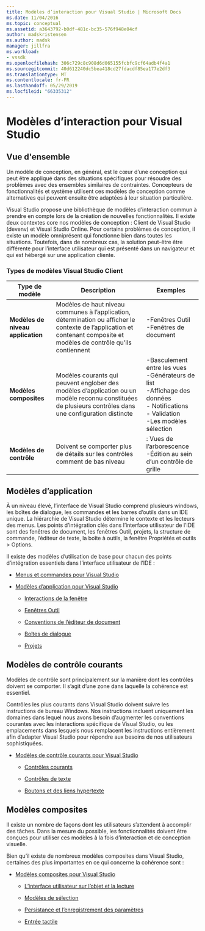 ```yaml
---
title: Modèles d’interaction pour Visual Studio | Microsoft Docs
ms.date: 11/04/2016
ms.topic: conceptual
ms.assetid: a3643792-b0df-481c-bc35-576f948e04cf
author: madskristensen
ms.author: madsk
manager: jillfra
ms.workload:
- vssdk
ms.openlocfilehash: 306c729c8c908d6d065155fcbfc9cf64adb4f4a1
ms.sourcegitcommit: 40d612240dc5bea418cd27fdacdf85ea177e2df3
ms.translationtype: MT
ms.contentlocale: fr-FR
ms.lasthandoff: 05/29/2019
ms.locfileid: "66335312"
---
```

# <a name="interaction-patterns-for-visual-studio"></a>Modèles d’interaction pour Visual Studio
## <a name="overview"></a>Vue d'ensemble
 Un modèle de conception, en général, est le cœur d’une conception qui peut être appliqué dans des situations spécifiques pour résoudre des problèmes avec des ensembles similaires de contraintes. Concepteurs de fonctionnalités et système utilisent ces modèles de conception comme alternatives qui peuvent ensuite être adaptées à leur situation particulière.

 Visual Studio propose une bibliothèque de modèles d’interaction commun à prendre en compte lors de la création de nouvelles fonctionnalités. Il existe deux contextes core nos modèles de conception : Client de Visual Studio (devenv) et Visual Studio Online. Pour certains problèmes de conception, il existe un modèle omniprésent qui fonctionne bien dans toutes les situations. Toutefois, dans de nombreux cas, la solution peut-être être différente pour l’interface utilisateur qui est présenté dans un navigateur et qui est hébergé sur une application cliente.

### <a name="visual-studio-client-pattern-types"></a>Types de modèles Visual Studio Client

|Type de modèle|Description|Exemples|
|------------------|-----------------|--------------|
|**Modèles de niveau application**|Modèles de haut niveau communes à l’application, détermination ou afficher le contexte de l’application et contenant composite et modèles de contrôle qu’ils contiennent|-Fenêtres Outil<br />-Fenêtres de document|
|**Modèles composites**|Modèles courants qui peuvent englober des modèles d’application ou un modèle reconnu constituées de plusieurs contrôles dans une configuration distincte|-Basculement entre les vues<br />-Générateurs de list<br />-Affichage des données<br />-   Notifications<br />-   Validation<br />-Les modèles sélection|
|**Modèles de contrôle**|Doivent se comporter plus de détails sur les contrôles comment de bas niveau|: Vues de l’arborescence<br />-Édition au sein d’un contrôle de grille|

## <a name="application-patterns"></a>Modèles d’application
 À un niveau élevé, l’interface de Visual Studio comprend plusieurs windows, les boîtes de dialogue, les commandes et les barres d’outils dans un IDE unique. La hiérarchie de Visual Studio détermine le contexte et les lecteurs des menus. Les points d’intégration clés dans l’interface utilisateur de l’IDE sont des fenêtres de document, les fenêtres Outil, projets, la structure de commande, l’éditeur de texte, la boîte à outils, la fenêtre Propriétés et outils > Options.

 Il existe des modèles d’utilisation de base pour chacun des points d’intégration essentiels dans l’interface utilisateur de l’IDE :

- [Menus et commandes pour Visual Studio](../../extensibility/ux-guidelines/menus-and-commands-for-visual-studio.md)

- [Modèles d’application pour Visual Studio](../../extensibility/ux-guidelines/application-patterns-for-visual-studio.md)

    - [Interactions de la fenêtre](../../extensibility/ux-guidelines/application-patterns-for-visual-studio.md#BKMK_WindowInteractions)

    - [Fenêtres Outil](../../extensibility/ux-guidelines/application-patterns-for-visual-studio.md#BKMK_ToolWindows)

    - [Conventions de l’éditeur de document](../../extensibility/ux-guidelines/application-patterns-for-visual-studio.md#BKMK_DocumentEditorConventions)

    - [Boîtes de dialogue](../../extensibility/ux-guidelines/application-patterns-for-visual-studio.md#BKMK_Dialogs)

    - [Projets](../../extensibility/ux-guidelines/application-patterns-for-visual-studio.md#BKMK_Projects)

## <a name="common-control-patterns"></a>Modèles de contrôle courants
 Modèles de contrôle sont principalement sur la manière dont les contrôles doivent se comporter. Il s’agit d’une zone dans laquelle la cohérence est essentiel.

 Contrôles les plus courants dans Visual Studio doivent suivre les instructions de bureau Windows. Nos instructions incluent uniquement les domaines dans lequel nous avons besoin d’augmenter les conventions courantes avec les interactions spécifique de Visual Studio, ou les emplacements dans lesquels nous remplacent les instructions entièrement afin d’adapter Visual Studio pour répondre aux besoins de nos utilisateurs sophistiquées.

- [Modèles de contrôle courants pour Visual Studio](../../extensibility/ux-guidelines/common-control-patterns-for-visual-studio.md)

    - [Contrôles courants](../../extensibility/ux-guidelines/common-control-patterns-for-visual-studio.md#BKMK_CommonControls)

    - [Contrôles de texte](../../extensibility/ux-guidelines/common-control-patterns-for-visual-studio.md#BKMK_TextControls)

    - [Boutons et des liens hypertexte](../../extensibility/ux-guidelines/common-control-patterns-for-visual-studio.md#BKMK_ButtonsAndHyperlinks)

## <a name="composite-patterns"></a>Modèles composites
 Il existe un nombre de façons dont les utilisateurs s’attendent à accomplir des tâches. Dans la mesure du possible, les fonctionnalités doivent être conçues pour utiliser ces modèles à la fois d’interaction et de conception visuelle.

 Bien qu’il existe de nombreux modèles composites dans Visual Studio, certaines des plus importantes en ce qui concerne la cohérence sont :

- [Modèles composites pour Visual Studio](../../extensibility/ux-guidelines/composite-patterns-for-visual-studio.md)

    - [L’interface utilisateur sur l’objet et la lecture](../../extensibility/ux-guidelines/composite-patterns-for-visual-studio.md#BKMK_OnObjectUI)

    - [Modèles de sélection](../../extensibility/ux-guidelines/composite-patterns-for-visual-studio.md#BKMK_SelectionModels)

    - [Persistance et l’enregistrement des paramètres](../../extensibility/ux-guidelines/composite-patterns-for-visual-studio.md#BKMK_PersistenceAndSavingSettings)

    - [Entrée tactile](../../extensibility/ux-guidelines/composite-patterns-for-visual-studio.md#BKMK_TouchInput)